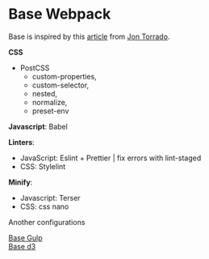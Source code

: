 # Base Webpack

Base is inspired by this [article](https://medium.com/@jontorrado/working-with-webpack-4-es6-postcss-with-preset-env-and-more-93b3d77db7b2) from [Jon Torrado](https://twitter.com/jontorrado).

**CSS**
  * PostCSS
    * custom-properties,   
    * custom-selector,   
    * nested,   
    * normalize,   
    * preset-env   
        
**Javascript**: Babel   

**Linters**:    
  * JavaScript: Eslint + Prettier | fix errors with lint-staged   
  * CSS: Stylelint   
    
**Minify**:    
  * Javascript: Terser   
  * CSS: css nano   


Another configurations

[Base Gulp](https://github.com/jorgeatgu/base)   
[Base d3](https://github.com/jorgeatgu/base-d3)   
